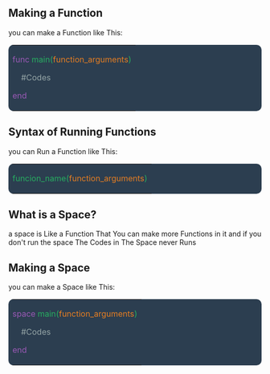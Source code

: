## Making a Function
you can make a Function like This:
<table border="0" cellpadding="1" cellspacing="1" style="background-color:#2c3e50; border-radius:10px; border:2px solid ; outline:none; border: 0px;">
	<tbody>
		<tr>
			<td>
                <p></p>
                <p><span style="color:#9b59b6">func&nbsp;</span><span style="color:#27ae60">main(</span><span style="color:#e67e22">function_arguments</span><span style="color:#27ae60">)</span></p>
                <p>&nbsp; &nbsp; <span style="color:#95a5a6">#Codes</span></p>
                <p><span style="color:#9b59b6">end</span></p>
			</td>
		</tr>
	</tbody>
</table>

## Syntax of Running Functions
you can Run a Function like This:
<table border="0" cellpadding="1" cellspacing="1" style="background-color:#2c3e50; border-radius:10px; border:2px solid; outline:none; border: 0px;">
	<tbody>
		<tr>
			<td>
                <p></p>
                <p><span style="color:#27ae60">funcion_name(</span><span style="color:#e67e22">function_arguments</span><span style="color:#27ae60">)</span></p>
			</td>
		</tr>
	</tbody>
</table>

## What is a Space?

a space is Like a Function That You can make more Functions in it and if you don't run the space The Codes in The Space never Runs

## Making a Space
you can make a Space like This:
<table border="0" cellpadding="1" cellspacing="1" style="background-color:#2c3e50; border-radius:10px; border:2px solid ; outline:none; border: 0px;">
	<tbody>
		<tr>
			<td>
                <p></p>
                <p><span style="color:#9b59b6">space&nbsp;</span><span style="color:#27ae60">main(</span><span style="color:#e67e22">function_arguments</span><span style="color:#27ae60">)</span></p>
                <p>&nbsp; &nbsp; <span style="color:#95a5a6">#Codes</span></p>
                <p><span style="color:#9b59b6">end</span></p>
			</td>
		</tr>
	</tbody>
</table>